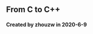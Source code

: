 ## From C to C++ 
#### Created by zhouzw in 2020-6-9
[](https://www.bilibili.com/video/BV1Pb411q7pn)

